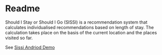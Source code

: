 # Readme

Should I Stay or Should I Go (SISSI) is a recommendation system that calculates individualised recommendations based on length of stay. The calculation takes place on the basis of the current location and the places visited so far.


See [Sissi Andriod Demo](https://www.youtube.com/watch?v=Del5X4rqogw&ab_channel=egochen)
